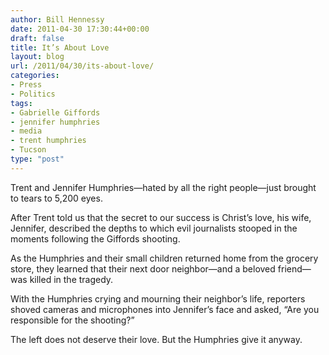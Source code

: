 ```yaml
---
author: Bill Hennessy
date: 2011-04-30 17:30:44+00:00
draft: false
title: It’s About Love
layout: blog
url: /2011/04/30/its-about-love/
categories:
- Press
- Politics
tags:
- Gabrielle Giffords
- jennifer humphries
- media
- trent humphries
- Tucson
type: "post"
---
```


Trent and Jennifer Humphries—hated by all the right people—just brought to tears to 5,200 eyes. 

After Trent told us that the secret to our success is Christ’s love, his wife, Jennifer, described the depths to which evil journalists stooped in the moments following the Giffords shooting.

As the Humphries and their small children returned home from the grocery store, they learned that their next door neighbor—and a beloved friend—was killed in the tragedy. 

With the Humphries crying and mourning their neighbor’s life, reporters shoved cameras and microphones into Jennifer’s face and asked, “Are you responsible for the shooting?”

The left does not deserve their love. But the Humphries give it anyway.
